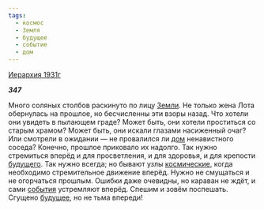 ```yaml
---
tags:
  - космос
  - Земля
  - будущее
  - событие
  - дом
---
```

[Иерархия 1931г](https://127.0.0.1:4002/agni/1931)

___347___

Много соляных столбов раскинуто по лицу [Земли](../../../tags/#Земля). Не только жена Лота обернулась на прошлое, но бесчисленны эти взоры назад. Что хотели они увидеть в пылающем граде? Может быть, они хотели проститься со старым храмом? Может быть, они искали глазами насиженный очаг? Или смотрели в ожидании — не провалился ли [дом](../../../tags/#дом) ненавистного соседа? Конечно, прошлое приковало их надолго. Так нужно стремиться вперёд и для просветления, и для здоровья, и для крепости [будущего](../../../tags/#[будущее](../../../tags/#будущее)). Так нужно всегда; но бывают узлы [космические](../../../tags/#космос), когда необходимо стремительное движение вперёд. Нужно не смущаться и не огорчаться прошлым. Ошибки даже очевидны, но караван не ждёт, и сами [события](../../../tags/#событие) устремляют вперёд. Спешим и зовём поспешать. Сгущено [будущее](../../../tags/#будущее), но не тьма впереди!   

